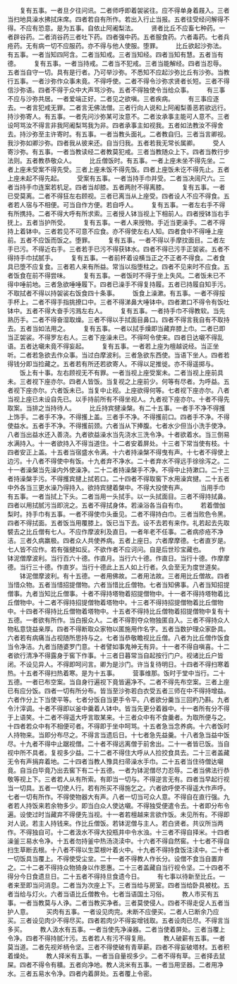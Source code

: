 <!-- { "loadSidebar": true } -->
　　复有五事。一者旦夕往问讯。二者师呼即着袈裟往。应不得单身着屐入。三者当扫地具澡水拂拭床席。四者若自有所作。若出入行止当报。五者往受经问解得不得。不应有恐意。是为五事。自依止阿阇梨法。
　　贤者比丘不应畜七种药。一者辟谷药。二者消谷药三者吐下药。四者强中药。五者服食药。六者毒药。七者兵疮药。无有病一切不应服药。亦不得与他人使服。堕罪。
　　比丘欲起沙弥法。有五事。一者当知四阿含。二者当知戒。三者当知经。四者当知有慧。五者当有德。
　　复有五事。一者当持戒。二者当不犯戒。三者当能解经。四者当忍辱。五者当自守一切。具有是行者。乃可举沙弥。不悉知不应起沙弥比丘有沙弥。当教行五事。一者沙弥作众事未竟。不得呼使。二者不得令沙弥求贤者长短。三者不得信沙弥语。四者不得于众中大声骂沙弥。五者不得独使令当给众事。
　　有三事不应与沙弥共居。一者爱端正好。二者见之欲嗔。三者疾病。
　　有三事应逐去。一者言犯戒无罪。二者言无佛法僧。三者行向人说和上阿阇梨善恶若欲远行。持沙弥寄人。有五事。一者先问沙弥某可汝意不。二者汝承事主能可人意不。三者设呵骂汝不得言非我阿阇梨骂我为非。四者承事主如视我。五者如法教汝不得舍去。持沙弥至主许寄时。有五事。一者当教头面礼。二者教自归。三者当言卿视。我沙弥如卿沙弥。四者我从彼来还。自当归我。五者若我无常长属卿。
　　受人寄沙弥。有五事。一者当教读经二者教莫犯戒。三者当教随众上下。四者当教行步法则。五者教恭敬众人。
　　比丘僧饭时。有五事。一者上座未坐不得先坐。二者上座未受案不得先受。三者上座未饭不得先饭。四者上座饭未讫不得先止。五者上座未起不得先起。
　　受案有五事。一者当持手巾并受。二者当决阔尺六。三者当持手巾连案若机足。四者当却膝。五者两肘不得离膝。
　　复有五事。一者已受莫离。二者不得狂左右顾视。三者已离当从上座受。四者设人不应不得食。五者若人宿与不相便。可当自作方便。若自呼人。
　　复有五事。一者左右手不得有所携持。二者不得大呼有所求索。三者授人钵当视上下相前人。四者授钵当右手抚上。五者当护所受。
　　复有五事。一者人来授物。手近当更澡手。二者不得持上着钵中。三者若见不可意不应食。亦不得使左右人知。四者食中不得唾上座前。五者不应饭而饭之。堕罪。
　　复有五事。一者不得以手摩抆面目。二者左手已污。不得近右手。三者若手已污不得获钵水。四者不得已污手正袈裟。五者不得持手巾拭腻手。
　　复有五事。一者前杯着设横当正之不正者不得食。二者食具已堕不应复食。三者若人来有所益。常当以指堕柱之。四者不见来时不应食。五者饭食在前不得尝味。
　　复有五事。一者饭时不得于坐上失风。二者饭未已不得中唾前地。三者急欲唾唾履下。四者已澡手不得复持履。五者已持履自知手污。不取拭者不得以持袈裟右饭食四十条事。
　　饭食上澡漱。有五事。一者不得挼手杯上。二者不得手指挑撩口中。三者不得涕鼻大唾钵中。四者漱口不得令有饭吐钵中。五者不得大奋手污溅左右人。
　　复有五事。一者持手巾不得教软。当先熟历手。二者不得奋湿取燥。三者不得以手拭面目鼻口。四者不得言我自有不取持去。五者当如法用之。
　　复有五事。一者以拭手燥即当藏弃膝上巾。二者已即当正袈裟。不得罗左右人。三者下座澡未已。不得呵令使来。四者日达嚫不得乱语。五者达嚫未竟不得妄起。
　　复有五事。一者若上座为檀越说经。当正坐听。二者若急欲去作众事。当过白摩波利。三者急欲东西使。当语下坐人。四者若得钱分即当捡藏之。五者若有所还若欲寄人。不得以足推徙。亦不得遥掷与。
　　饭上有十事。左右顾视无不有罪。一者当视上座受案未。二者当视上座前具未。三者视下座亦尔。四者人皆饭。当复视之上座前少。何等有尽者。为呼益。五者视下座亦尔。六者饭未已。当复中止视。上座欲得何等。七者视下座亦尔。八者当视上座已未设自先已。以手持前所有不得坐视人。九者视下座亦尔。十者不得先取案。当排之当持待人。
　　比丘持宾揵澡槃。有二十五事。一者手不净不得擭上饰手。二者手不净。不得擭上盖。三者手不净。不得擭前口。四者手不净。不得使益水。五者手不净。不得擭前颈。六者当从下捧腹。七者水少但当小洗手使净。八者当出益水还入善浇。九者欲益澡水当先浇水三洗令净。十者欲着水。当三倒易水满持入。十一者欲持入不得当道住。十二者安着屏处。十三者下常当使有枝。十四者安正上盖。十五者当宿盛水令满。十六者持澡槃不得曳有声。十七者不得使上边污。十八者不得使中有饭。十九者弃不净水。二十者弃水不得远手徐徐泻之。二十一者澡槃当先澡内外使澡净。二十二者持澡槃手不净。不得中止持漱口。二十三者持澡槃手污。不得擭宾揵上拭若口。二十四者不得取窖下水用澡宾揵。二十五者中外各当三更水澡乃得持入。欲持宾揵着槃中。不得大投使有声。
　　当用手巾有五事。一者当拭上下头。二者当用一头拭手。以一头拭面目。三者不得持拭鼻。四者以用拭腻污当即浣之。五者不得拭身体。若澡浴各当自有巾。
　　若着僧伽梨时。持手巾有五事。一者不得使巾头垂见。二者不得持白巾。三者当败色令黑。四者不得拭面。五者饭当用覆膝上。饭已当下去。设不去若有来作。礼若起去先取襞去之比丘僧有七人。不应作摩波利及直日。一者年老不任事。二者病疹疮不净洁。三者久病羸极。四者众人共使养病。五者上座日。六者摩摩德。七者直岁是。七人皆不应作。若有强揵如反。不欲作者不应诃问。自是后世珍宝藏也。
　　作钵泥僧摩波利。当行百六十德。作直月。当行六十德。作直日。当行十德。作摩摩德。当行三十德。作直岁。当行十德此上五人如上行者。久会至无为度世道矣。
　　钵泥僧摩波利。有十五德。一者用佛故。二者用法故。三者用比丘僧故。四者当惜众物。五者当惜招提僧物。六者当惜比丘僧物。七者当知佛事。八者当知招提僧事。九者当知比丘僧事。十者不得持塔物着招提僧物中。十一者不得持塔物着比丘僧物中。十二者不得持招提僧物着塔物中。十三者不得持招提僧物着比丘僧物中。十四者不得持比丘僧物着塔物中。十五者不得持比丘僧物着招提僧物中复有十五德。一者欲有所作。当白报众人。二者不得割夺众物独匿自入。三者不得持众人物私意饶益亲厚。四者不得断取众家物以匿施用作名字。五者当数护理众家卧具。六者若有病痛当占视随所思持与之。七者当恭敬瞻视比丘僧。八者为比丘僧作饭食当令净洁。九者当随婆罗门意。十者譬如事鬼神无有异。十一者不得自嗔喜。十二者欲行清净不得露身于窖下作事。十三者日暮常当自起按行门户。视诸比丘户皆闭。不设见异人。不得即呵问言。卿为是沙门。许当复待明日。十四者不得扫寒着热。十五者不得扫热着寒。是为十五事。
　　营事维那。饭时于堂中当行。二十五德。一者已布空案。当自身行遍视下竟皆遍净不。二者不得先布空案。三者上座已有应分饭。四者一切有所分布。皆当至沙弥若白衣受五者三师在中不得持增益。六者作分上下当使平等。七者分饭自当更手令平。八者欲分羹当三回杓乃斟。九者令汁滓调。十者不得即以釜中羹着人钵中。皆当先更分着器中。十一者所有分不得于上语笑。十二者不得遥大呼言取某来。十三者众中有不食羹者。为取所便与之。十四者若众中有不相便可者。不得即于坐中呵骂。十五者急当念养病。十六者饭时人持物来。当即分布尽之。不得言当遗后日。十七者急先益羹。十八者急当益中饭尽。十九者不得中止踞视僧。二十者不得远离僧于前舍出。二十一者皆已饭。当自视中所不具者。复视多少益。二十二者不得住大呼从人捡挍食具去。二十三者盖藏无令有声捐弃着地。二十四者当教人豫具扫帚澡水手巾。二十五者当住待僧达嚫竟。自当白毕竟乃出去窖下有二十五德。一者为钵泥僧尽力忍辱。二者当佛法行恭敬等视上下。三者若人从有所索。有即当一切与。不得逆言无有。四者当早起行视当一切具。五者一切使人行。若有所买不得施乞之。六者欲呼使不得遥大作声呼。七者一切有所作。不得使物器大有声。八者一切当可众人意。不得自在直行强。九者若人持饭来若余物多少。即当白众人使达嚫。不得独受便遣令去。十者即分布令遍。设使过时当藏弃不得便先当视。十一者若檀越来言欲作饭。未见所有。不得即对人说。若主人持钱来。作比丘僧饭。若钵泥僧与主人。若白贤者。共议所当两作。不得独自可。十二者汲水不得大投瓶井中令水浊。十三者不得自择米。十四者澡釜三易水令净。十五者勿持釜中热汤浇渎中。十六者不得自然窖。十七者不得自扫生草断去根。十八者不得以生菜根叶着火中。十九者不得持食饭注渎中。二十者一切饭具当覆上。不得使受尘坌。二十一者不得教人作长分。设僧不食当自置弃之。二十二者不得持众物猗身以作恩惠。二十三者盖藏自当行视令坚。二十四者不得分今日食遗旦日。二十五者不得持旦食遗今日。
　　有七事以待新至比丘。一者来至即当问消息。二者当为次座上下。三者当给与房室。四者当给卧具被枕。五者当给与灯火。六者当语比丘僧教令。七者当语国土习俗。
　　教人市买有五事。一者当教莫与人诤。二者当教买净者。三者莫使侵人。四者不得走促人五者当护人意。
　　买肉有五事。一者设见肉完。未断不应便买。二者人已断余乃应买。三者设见肉少不得尽买。四者若肉少不得妄增钱取。五者设肉已尽。不得言当多买。
　　教人汲水有五事。一者当使先净澡器。二者当使着屏处。三者当覆上令净。四者不得持腻汁污。五者若人有污不得复用。
　　教人破薪有五事。一者莫当道。二者先视斧柄令坚。三者不得使破有青草薪。四者不得妄破塔材。五者积着燥处。
　　教人择米有五事。一者当自量视多少。二者不得有草。三者择去鼠屎。四者不得令有穬。五者向净地。教人洮米有五事。一者当用坚器。二者用净水。三者五易水令净。四者内着屏处。五者覆上令密。
